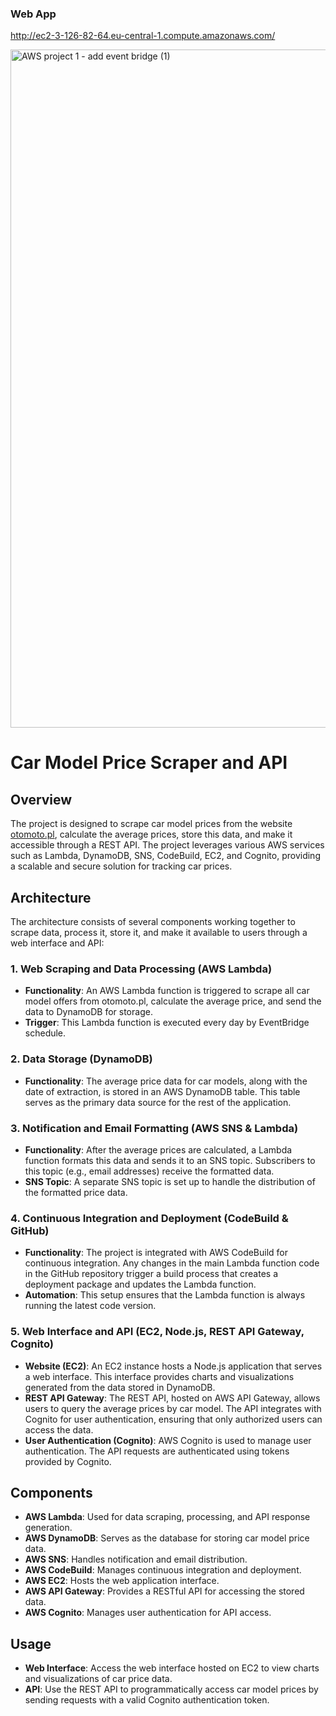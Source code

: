 ### Web App
http://ec2-3-126-82-64.eu-central-1.compute.amazonaws.com/


<img width="1085" alt="AWS project 1 - add event bridge (1)" src="https://github.com/user-attachments/assets/4afcdc15-fd5d-4ec0-aa4d-b684a8917c0e">






# Car Model Price Scraper and API

## Overview

The project is designed to scrape car model prices from the website [otomoto.pl](https://www.otomoto.pl), calculate the average prices, store this data, and make it accessible through a REST API. The project leverages various AWS services such as Lambda, DynamoDB, SNS, CodeBuild, EC2, and Cognito, providing a scalable and secure solution for tracking car prices.

## Architecture

The architecture consists of several components working together to scrape data, process it, store it, and make it available to users through a web interface and API:

### 1. Web Scraping and Data Processing (AWS Lambda)
- **Functionality**: An AWS Lambda function is triggered to scrape all car model offers from otomoto.pl, calculate the average price, and send the data to DynamoDB for storage.
- **Trigger**: This Lambda function is executed every day by EventBridge schedule.

### 2. Data Storage (DynamoDB)
- **Functionality**: The average price data for car models, along with the date of extraction, is stored in an AWS DynamoDB table. This table serves as the primary data source for the rest of the application.

### 3. Notification and Email Formatting (AWS SNS & Lambda)
- **Functionality**: After the average prices are calculated, a Lambda function formats this data and sends it to an SNS topic. Subscribers to this topic (e.g., email addresses) receive the formatted data.
- **SNS Topic**: A separate SNS topic is set up to handle the distribution of the formatted price data.

### 4. Continuous Integration and Deployment (CodeBuild & GitHub)
- **Functionality**: The project is integrated with AWS CodeBuild for continuous integration. Any changes in the main Lambda function code in the GitHub repository trigger a build process that creates a deployment package and updates the Lambda function.
- **Automation**: This setup ensures that the Lambda function is always running the latest code version.

### 5. Web Interface and API (EC2, Node.js, REST API Gateway, Cognito)
- **Website (EC2)**: An EC2 instance hosts a Node.js application that serves a web interface. This interface provides charts and visualizations generated from the data stored in DynamoDB.
- **REST API Gateway**: The REST API, hosted on AWS API Gateway, allows users to query the average prices by car model. The API integrates with Cognito for user authentication, ensuring that only authorized users can access the data.
- **User Authentication (Cognito)**: AWS Cognito is used to manage user authentication. The API requests are authenticated using tokens provided by Cognito.

## Components

- **AWS Lambda**: Used for data scraping, processing, and API response generation.
- **AWS DynamoDB**: Serves as the database for storing car model price data.
- **AWS SNS**: Handles notification and email distribution.
- **AWS CodeBuild**: Manages continuous integration and deployment.
- **AWS EC2**: Hosts the web application interface.
- **AWS API Gateway**: Provides a RESTful API for accessing the stored data.
- **AWS Cognito**: Manages user authentication for API access.



## Usage

- **Web Interface**: Access the web interface hosted on EC2 to view charts and visualizations of car price data.
- **API**: Use the REST API to programmatically access car model prices by sending requests with a valid Cognito authentication token.


